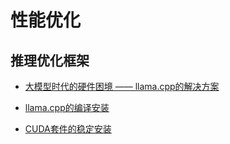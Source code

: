 # 性能优化

## 推理优化框架

- [大模型时代的硬件困境 —— llama.cpp的解决方案](20240204-1614_大模型时代的硬件困境_llama.cpp的解决方案.md)

- [llama.cpp的编译安装](20240205-1817_llama.cpp的编译安装.md)

- [CUDA套件的稳定安装](20240220-1150_CUDA套件的稳定安装.md)